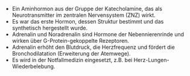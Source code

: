 - Ein Aminhormon aus der Gruppe der Katecholamine, das als Neurotransmitter im zentralen Nervensystem (ZNZ) wirkt.
- Es war das erste Hormon, dessen Struktur bestimmt und das synthetisch hergestellt wurde.
- Adrenalin und Noradrenalin sind Hormone der Nebennierenrinde und wirken über G-Protein-gekoppelte Rezeptoren.
- Adrenalin erhöht den Blutdruck, die Herzfrequenz und fördert die Bronchodilatation (Erweiterung der Atemwege).
- Es wird in der Notfallmedizin eingesetzt, z.B. bei Herz-Lungen-Wiederbelebung.